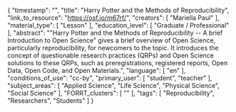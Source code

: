 {
    "timestamp": "",
    "title": "Harry Potter and the Methods of Reproducibility",
    "link_to_resource": "https://osf.io/m67rf/",
    "creators": [
        "Mariella Paul"
    ],
    "material_type": [
        "Lesson"
    ],
    "education_level": [
        "Graduate / Professional"
    ],
    "abstract": "\"Harry Potter and the Methods of Reproducibility -- A brief Introduction to Open Science\" gives a brief overview of Open Science, particularly reproducibility, for newcomers to the topic. It introduces the concept of questionable research practices (QRPs) and Open Science solutions to these QRPs, such as preregistrations, registered reports, Open Data, Open Code, and Open Materials.",
    "language": [
        "en"
    ],
    "conditions_of_use": "cc-by",
    "primary_user": [
        "student",
        "teacher"
    ],
    "subject_areas": [
        "Applied Science",
        "Life Science",
        "Physical Science",
        "Social Science"
    ],
    "FORRT_clusters": [
        ""
    ],
    "tags": [
        "Reproducibility",
        "Researchers",
        "Students"
    ]
}